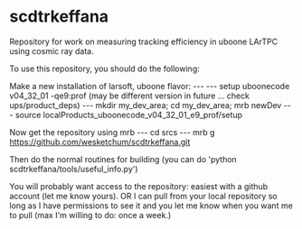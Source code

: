 # scdtrkeffana

Repository for work on measuring tracking efficiency in uboone LArTPC using cosmic ray data.

To use this repository, you should do the following:

Make a new installation of larsoft, uboone flavor:
--- <source your various setup scripts>
--- setup uboonecode v04_32_01 -qe9:prof (may be different version in future ... check ups/product_deps)
--- mkdir my_dev_area; cd my_dev_area; mrb newDev
--- source localProducts_uboonecode_v04_32_01_e9_prof/setup

Now get the repository using mrb
--- cd srcs
--- mrb g https://github.com/wesketchum/scdtrkeffana.git

Then do the normal routines for building (you can do 'python scdtrkeffana/tools/useful_info.py')

You will probably want access to the repository: easiest with a github account (let me know yours).
OR
I can pull from your local repository so long as I have permissions to see it and you let me know when you want me to pull
(max I'm willing to do: once a week.)

